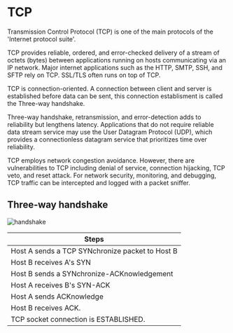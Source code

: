 # TCP

Transmission Control Protocol (TCP) is one of the main protocols of the 'Internet protocol suite'.

TCP provides reliable, ordered, and error-checked delivery of a stream of octets (bytes) between applications running on hosts communicating via an IP network. Major internet applications such as the HTTP, SMTP, SSH, and SFTP rely on TCP. SSL/TLS often runs on top of TCP.

TCP is connection-oriented. A connection between client and server is established before data can be sent, this connection establisment is called the Three-way handshake.

Three-way handshake, retransmission, and error-detection adds to reliability but lengthens latency. Applications that do not require reliable data stream service may use the User Datagram Protocol (UDP), which provides a connectionless datagram service that prioritizes time over reliability.

TCP employs network congestion avoidance. However, there are vulnerabilities to TCP including denial of service, connection hijacking, TCP veto, and reset attack. For network security, monitoring, and debugging, TCP traffic can be intercepted and logged with a packet sniffer.


##  Three-way handshake 

![handshake](https://www.inetdaemon.com/img/internet/3-way-handshake.gif)

| Steps |
| - |
|Host A sends a TCP SYNchronize packet to Host B |
|Host B receives A's SYN |
|Host B sends a SYNchronize-ACKnowledgement |
|Host A receives B's SYN-ACK |
|Host A sends ACKnowledge |
|Host B receives ACK. |
|TCP socket connection is ESTABLISHED. |
